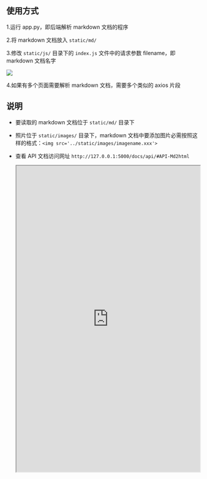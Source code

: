 ## 使用方式

1.运行 app.py，即后端解析 markdown 文档的程序

2.将 markdown 文档放入 `static/md/` 

3.修改 `static/js/` 目录下的 `index.js` 文件中的请求参数 filename，即 markdown 文档名字

<img src="../static/images/readme01.png">

4.如果有多个页面需要解析 markdown 文档，需要多个类似的 axios 片段

## 说明

* 要读取的 markdown 文档位于 `static/md/` 目录下

- 照片位于 `static/images/` 目录下，markdown 文档中要添加图片必需按照这样的格式：`<img src='../static/images/imagename.xxx'>`

- 查看 API 文档访问网址 `http://127.0.0.1:5000/docs/api/#API-Md2html`

  <iframe width=100% height=800 src="http://127.0.0.1:5000/docs/api/#API-Md2html"></iframe>


